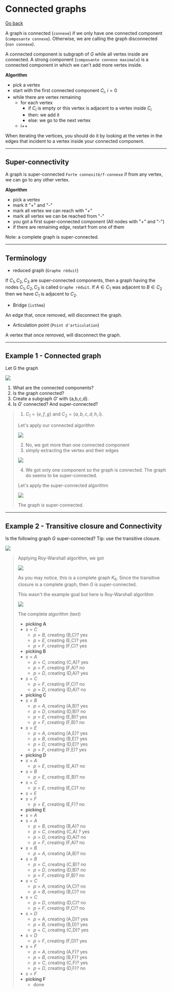 # Connected graphs

[Go back](..#advanced-terminology)

A graph is connected (`connexe`) if we only have
one connected component (`composante connexe`). Otherwise,
we are calling the graph disconnected (`non connexe`).

A connected component is subgraph of $G$ while all
vertex inside are connected. A strong component
(`composante connexe maximale`) is a connected component
in which we can't add more vertex inside.

**Algorithm**

* pick a vertex
* start with the first connected component $C_i$, $i=0$
* while there are vertex remaining
  * for each vertex
    * if $C_i$ is empty or this vertex is adjacent to a vertex
      inside $C_i$
    * then: we add it
    * else: we go to the next vertex
  * i++

When iterating the vertices, you should do it by looking
at the vertex in the edges that incident to a vertex inside
your connected component.

<hr class="sl">

## Super-connectivity

A graph is super-connected ``Forte connexité/f-connexe``
if from any vertex, we can go to any other vertex.

**Algorithm**

* pick a vertex
* mark it "+" and "-"
* mark all vertex we can reach with "+"
* mark all vertex we can be reached from "-"
* you got a first super-connected component (All nodes with "+" and "-")
* if there are remaining edge, restart from one of them

Note: a complete graph is super-connected.

<hr class="sl">

## Terminology

* reduced graph (``Graphe réduit``)

If $C_1, C_2, C_3$ are super-connected components, then
a graph having the nodes $C_1, C_2, C_3$
is called ``Graphe réduit``. If $A \in C_1$ was adjacent
to $B \in C_2$ then we have $C_1$ is adjacent to $C_2$.

* Bridge (`isthme`)

An edge that, once removed, will disconnect the graph.

* Articulation point (`Point d'articulation`)

A vertex that once removed, will disconnect the graph.

<hr class="sr">

## Example 1 - Connected graph

Let G the graph

![](images/connected1.svg)

1. What are the connected components?
2. Is the graph connected?
3. Create a subgraph $G'$ with $\text{\{a,b,c,d\}}$.
4. Is $G'$ connected? And super-connected?

<blockquote class="spoiler">

1. $C_1=\{e,f,g\}$ and $C_2=\{a,b,c,d,h,i\}$.

Let's apply our connected algorithm

![](images/connected1-1.png)

2. No, we got more than one connected component
3. simply extracting the vertex and their edges

![](images/connected1-2.svg)

4. We got only one component so the graph is connected.
The graph do seems to be super-connected.

Let's apply the super-connected algorithm

![](images/connected1-3.png)

The graph is super-connected.

</blockquote>

<hr class="sl">

## Example 2 - Transitive closure and Connectivity

Is the following graph $G$ super-connected?
Tip: use the transitive closure.

![](images/connected2.png)

<blockquote class="spoiler">

Applying Roy-Warshall algorithm, we got

![](images/connected2-1.svg)

As you may notice, this is a complete graph
$K_{6}$. Since the transitive closure is a complete
graph, then $G$ is super-connected.

This wasn't the example goal but here is Roy-Warshall algorithm

![](images/connected2-2.png)

The complete algorithm (text)


* **picking A**
* $s=C$
  * $p=B$, creating (B,C)? yes
  * $p=E$, creating (E,C)? yes
  * $p=F$, creating (F,C)? yes
* **picking B**
* $s=A$
  * $p=C$, creating (C,A)? yes
  * $p=F$, creating (F,A)? no
  * $p=D$, creating (D,A)? yes
* $s=C$
  * $p=F$, creating (F,C)? no
  * $p=D$, creating (D,A)? no
* **picking C**
* $s=B$
  * $p=A$, creating (A,B)? yes
  * $p=D$, creating (D,B)? no
  * $p=E$, creating (E,B)? yes
  * $p=F$, creating (F,B)? no
* $s=E$
  * $p=A$, creating (A,E)? yes
  * $p=B$, creating (B,E)? yes
  * $p=D$, creating (D,E)? yes
  * $p=F$, creating (F,E)? yes
* **picking D**
* $s=A$
  * $p=E$, creating (E,A)? no
* $s=B$
  * $p=E$, creating (E,B)? no
* $s=C$
  * $p=E$, creating (E,C)? no
* $s=E$
* $s=F$
  * $p=E$, creating (E,F)? no
* **picking E**
* $s=A$
* $s=A$
  * $p=B$, creating (B,A)? no
  * $p=C$, creating (C,A) ? yes
  * $p=D$, creating (D,A)? no
  * $p=F$, creating (F,A)? no
* $s=B$
  * $p=A$, creating (A,B)? no
* $s=B$
  * $p=C$, creating (C,B)? no
  * $p=D$, creating (D,B)? no
  * $p=F$, creating (F,B)? no
* $s=C$
  * $p=A$, creating (A,C)? no
  * $p=B$, creating (B,C)? no
* $s=C$
  * $p=D$, creating (D,C)? no
  * $p=F$, creating (F,C)? no
* $s=D$
  * $p=A$, creating (A,D)? yes
  * $p=B$, creating (B,D)? yes
  * $p=C$, creating (C,D)? yes
* $s=D$
  * $p=F$, creating (F,D)? yes
* $s=F$
  * $p=A$, creating (A,F)? yes
  * $p=B$, creating (B,F)? yes
  * $p=C$, creating (C,F)? yes
  * $p=D$, creating (D,F)? no
* $s=F$
* **picking F**
  * done
</blockquote>